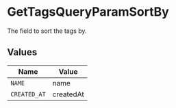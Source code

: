 # GetTagsQueryParamSortBy

The field to sort the tags by.


## Values

| Name         | Value        |
| ------------ | ------------ |
| `NAME`       | name         |
| `CREATED_AT` | createdAt    |